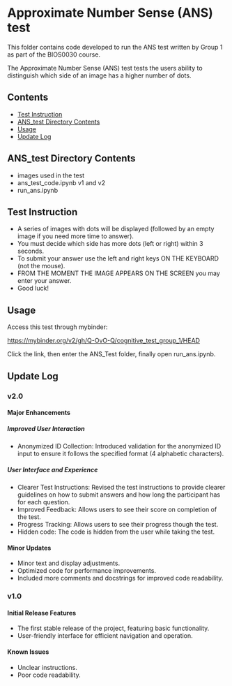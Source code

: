
# Approximate Number Sense (ANS) test

This folder contains code developed to run the ANS test written by Group 1 as part of the BIOS0030 course.

The Approximate Number Sense (ANS) test tests the users ability to distinguish which side of an image has a higher number of dots.

## Contents
- [Test Instruction](#test-instruction)
- [ANS_test Directory Contents](#ANS_test-Directory-Contents)
- [Usage](#usage)
- [Update Log](#update-log)

## ANS_test Directory Contents
- images used in the test
- ans_test_code.ipynb v1 and v2
- run_ans.ipynb
  
## Test Instruction

* A series of images with dots will be displayed (followed by an empty image if you need more time to answer).
* You must decide which side has more dots (left or right) within 3 seconds.
* To submit your answer use the left and right keys ON THE KEYBOARD (not the mouse).
* FROM THE MOMENT THE IMAGE APPEARS ON THE SCREEN you may enter your answer.
* Good luck!
  
## Usage

Access this test through mybinder:

https://mybinder.org/v2/gh/Q-OvO-Q/cognitive_test_group_1/HEAD

Click the link, then enter the ANS_Test folder, finally open run_ans.ipynb.

## Update Log

### v2.0

#### Major Enhancements

##### Improved User Interaction
- Anonymized ID Collection: Introduced validation for the anonymized ID input to ensure it follows the specified format (4 alphabetic characters).

##### User Interface and Experience
- Clearer Test Instructions: Revised the test instructions to provide clearer guidelines on how to submit answers and how long the participant has for each question.
- Improved Feedback: Allows users to see their score on completion of the test.
- Progress Tracking: Allows users to see their progress though the test.
- Hidden code: The code is hidden from the user while taking the test.

#### Minor Updates
- Minor text and display adjustments.
- Optimized code for performance improvements.
- Included more comments and docstrings for improved code readability.

### v1.0

#### Initial Release Features
- The first stable release of the project, featuring basic functionality.
- User-friendly interface for efficient navigation and operation.

#### Known Issues
- Unclear instructions.
- Poor code readability.
